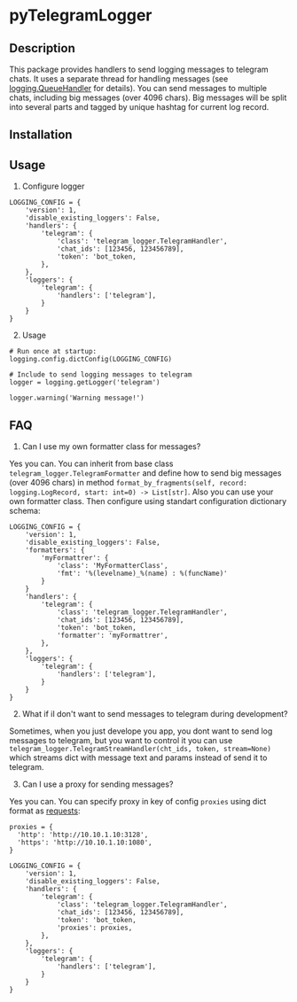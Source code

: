 # pyTelegramLogger

## Description
This package provides handlers to send logging messages to telegram chats. It uses a separate thread for handling messages (see [logging.QueueHandler](https://docs.python.org/3/library/logging.handlers.html#queuehandler) for details). You can send messages to multiple chats, including big messages (over 4096 chars). Big messages will be split into several parts and tagged by unique hashtag for current log record.

## Installation

## Usage

1. Configure logger
```
LOGGING_CONFIG = {
    'version': 1,
    'disable_existing_loggers': False,
    'handlers': {
        'telegram': {
            'class': 'telegram_logger.TelegramHandler',
            'chat_ids': [123456, 123456789],
            'token': 'bot_token,
        },
    },
    'loggers': {
        'telegram': {
            'handlers': ['telegram'],
        }
    }
}
```

2. Usage
```
# Run once at startup:
logging.config.dictConfig(LOGGING_CONFIG)

# Include to send logging messages to telegram
logger = logging.getLogger('telegram')

logger.warning('Warning message!')
```

## FAQ

1. Can I use my own formatter class for messages?

Yes you can. You can inherit from base class `telegram_logger.TelegramFormatter` and define how to send big messages (over 4096 chars) in method `format_by_fragments(self, record: logging.LogRecord, start: int=0) -> List[str]`.
Also you can use your own formatter class.
Then configure using standart configuration dictionary schema:
```
LOGGING_CONFIG = {
    'version': 1,
    'disable_existing_loggers': False,
    'formatters': {
        'myFormattrer': {
            'class': 'MyFormatterClass',
            'fmt': '%(levelname)_%(name) : %(funcName)'
        }
    }
    'handlers': {
        'telegram': {
            'class': 'telegram_logger.TelegramHandler',
            'chat_ids': [123456, 123456789],
            'token': 'bot_token,
            'formatter': 'myFormattrer',
        },
    },
    'loggers': {
        'telegram': {
            'handlers': ['telegram'],
        }
    }
}
```

2. What if iI don't want to send messages to telegram during development?

Sometimes, when you just develope you app, you dont want to send log messages to telegram, but you want to control it you can use `telegram_logger.TelegramStreamHandler(cht_ids, token, stream=None)` which streams dict with message text and params instead of send it to telegram.

3. Can I use a proxy for sending messages?

Yes you can. You can specify proxy in key of config `proxies` using dict format as [requests](https://requests.readthedocs.io/en/master/):

```
proxies = {
  'http': 'http://10.10.1.10:3128',
  'https': 'http://10.10.1.10:1080',
}

LOGGING_CONFIG = {
    'version': 1,
    'disable_existing_loggers': False,
    'handlers': {
        'telegram': {
            'class': 'telegram_logger.TelegramHandler',
            'chat_ids': [123456, 123456789],
            'token': 'bot_token,
            'proxies': proxies,
        },
    },
    'loggers': {
        'telegram': {
            'handlers': ['telegram'],
        }
    }
}
```
